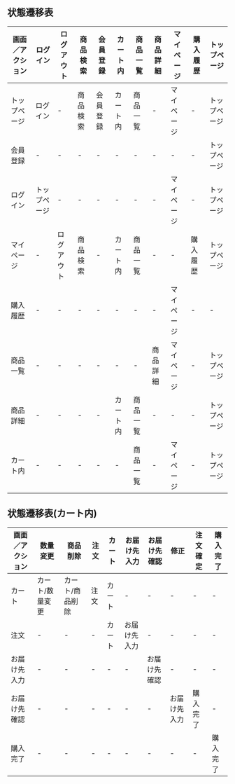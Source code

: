 ## 状態遷移表
|画面／アクション|ログイン|ログアウト|商品検索|会員登録|カート内|商品一覧|商品詳細|マイページ|購入履歴|トップページ|
|---------------|-------|---------|-------|-------|-------|-------|--------|----------|-------|----------|
|トップページ|ログイン|-|商品検索|会員登録|カート内|商品一覧|-|マイページ|-|トップページ|
|会員登録|-|-|-|-|-|-|-|-|-|トップページ|
|ログイン|トップページ|-|-|-|-|-|-|マイページ|-|トップページ|
|マイページ|-|ログアウト|商品検索|-|カート内|商品一覧|-|-|購入履歴|トップページ|
|購入履歴|-|-|-|-|-|-|-|マイページ|-|-|
|商品一覧|-|-|-|-|-|-|商品詳細|マイページ|-|トップページ|
|商品詳細|-|-|-|-|カート内|商品一覧|-|-|-|トップページ|
|カート内|-|-|-|-|-|商品一覧|-|マイページ|-|トップページ|

## 状態遷移表(カート内)
|画面／アクション|数量変更|商品削除|注文|カート|お届け先入力|お届け先確認|修正|注文確定|購入完了
|--------------|-------|-------|----|------|-----------|-----------|----|-------|------|
|カート|カート/数量変更|カート/商品削除|注文|カート|-|-|-|-|-|
|注文|-|-|-|カート|お届け先入力|-|-|-|-|
|お届け先入力|-|-|-|-|-|お届け先確認|-|-|-|
|お届け先確認|-|-|-|-|-|-|お届け先入力|購入完了|-|
|購入完了|-|-|-|-|-|-|-|-|購入完了|



